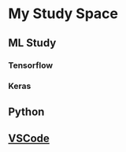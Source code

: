 # My Study Space

## ML Study

### Tensorflow

### Keras

## Python

## [VSCode](https://github.com/elemag1414/ML_STUDY/tree/master/VSCode/readme.md)

